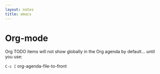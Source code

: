 ```yaml
---
layout: notes
title: emacs
---
```


# Org-mode

Org TODO items will not show globally in the Org agenda by default... until you use:

```C-c [``` org-agenda-file-to-front
